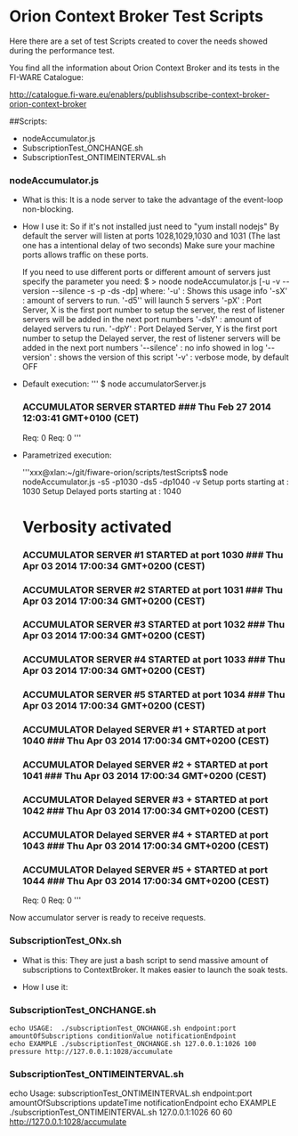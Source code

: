 # Orion Context Broker Test Scripts

Here there are a set of test Scripts created to cover the needs showed during the performance test.


You find all the information about Orion Context Broker and its tests in the FI-WARE Catalogue:

http://catalogue.fi-ware.eu/enablers/publishsubscribe-context-broker-orion-context-broker


##Scripts:

* nodeAccumulator.js
* SubscriptionTest_ONCHANGE.sh
* SubscriptionTest_ONTIMEINTERVAL.sh

### nodeAccumulator.js

* What is this:
    It is a node server to take the advantage of the event-loop non-blocking.

* How I use it:
    So if it's not installed just need to "yum install nodejs"
    By default the server will listen at ports 1028,1029,1030 and 1031 (The last one has a intentional delay of two seconds)
    Make sure your machine ports allows traffic on these ports.

    If you need to use different ports or different amount of servers just specify the parameter you need:
       $ > noode nodeAccumulator.js [-u -v --version --silence -s -p -ds -dp]
    where:
     '-u' : Shows this usage info
     '-sX' : amount of servers to run. '-d5'' will launch 5 servers
     '-pX' : Port Server, X is the first port number to setup the server, the rest of listener servers will be added in the next port numbers
     '-dsY' : amount of delayed servers tu run.
     '-dpY' : Port Delayed Server, Y is the first port number to setup the Delayed server, the rest of listener servers will be added in the next port numbers
     '--silence' : no info showed in log
     '--version' : shows the version of this script
     '-v' : verbose mode, by default OFF

* Default execution:
   ''' $ node accumulatorServer.js
   ### ACCUMULATOR SERVER STARTED ### Thu Feb 27 2014 12:03:41 GMT+0100 (CET)
   Req: 0
   Req: 0
   '''


* Parametrized execution:

    '''xxx@xlan:~/git/fiware-orion/scripts/testScripts$ node nodeAccumulator.js -s5 -p1030 -ds5 -dp1040 -v
   Setup ports starting at :  1030
    Setup Delayed ports starting at :  1040
    # Verbosity activated
    ### ACCUMULATOR SERVER  #1 STARTED at port 1030 ### Thu Apr 03 2014 17:00:34 GMT+0200 (CEST)
    ### ACCUMULATOR SERVER  #2 STARTED at port 1031 ### Thu Apr 03 2014 17:00:34 GMT+0200 (CEST)
    ### ACCUMULATOR SERVER  #3 STARTED at port 1032 ### Thu Apr 03 2014 17:00:34 GMT+0200 (CEST)
    ### ACCUMULATOR SERVER  #4 STARTED at port 1033 ### Thu Apr 03 2014 17:00:34 GMT+0200 (CEST)
    ### ACCUMULATOR SERVER  #5 STARTED at port 1034 ### Thu Apr 03 2014 17:00:34 GMT+0200 (CEST)
    ### ACCUMULATOR Delayed SERVER #1 + STARTED at port 1040 ### Thu Apr 03 2014 17:00:34 GMT+0200 (CEST)
    ### ACCUMULATOR Delayed SERVER #2 + STARTED at port 1041 ### Thu Apr 03 2014 17:00:34 GMT+0200 (CEST)
    ### ACCUMULATOR Delayed SERVER #3 + STARTED at port 1042 ### Thu Apr 03 2014 17:00:34 GMT+0200 (CEST)
    ### ACCUMULATOR Delayed SERVER #4 + STARTED at port 1043 ### Thu Apr 03 2014 17:00:34 GMT+0200 (CEST)
    ### ACCUMULATOR Delayed SERVER #5 + STARTED at port 1044 ### Thu Apr 03 2014 17:00:34 GMT+0200 (CEST)
    Req: 0
    Req: 0
   '''

Now accumulator server is ready to receive requests.

### SubscriptionTest_ONx.sh

* What is this:
    They are just a bash script to send massive amount of subscriptions to ContextBroker.
    It makes easier to launch the soak tests.

* How I use it:
### SubscriptionTest_ONCHANGE.sh
    echo USAGE:  ./subscriptionTest_ONCHANGE.sh endpoint:port amountOfSubscriptions conditionValue notificationEndpoint
    echo EXAMPLE ./subscriptionTest_ONCHANGE.sh 127.0.0.1:1026 100 pressure http://127.0.0.1:1028/accumulate


### SubscriptionTest_ONTIMEINTERVAL.sh
  echo Usage: subscriptionTest_ONTIMEINTERVAL.sh endpoint:port amountOfSubscriptions updateTime notificationEndpoint
  echo EXAMPLE ./subscriptionTest_ONTIMEINTERVAL.sh 127.0.0.1:1026 60 60 http://127.0.0.1:1028/accumulate

